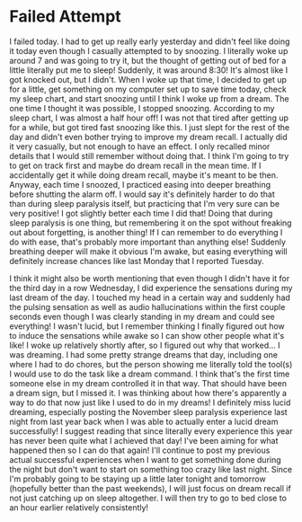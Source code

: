 # Failed Attempt

I failed today. I had to get up really early yesterday and didn't feel like doing it today even though I casually attempted to by snoozing. I literally woke up around 7 and was going to try it, but the thought of getting out of bed for a little literally put me to sleep! Suddenly, it was around 8:30! It's almost like I got knocked out, but I didn't. When I woke up that time, I decided to get up for a little, get something on my computer set up to save time today, check my sleep chart, and start snoozing until I think I woke up from a dream. The one time I thought it was possible, I stopped snoozing. According to my sleep chart, I was almost a half hour off! I was not that tired after getting up for a while, but got tired fast snoozing like this. I just slept for the rest of the day and didn't even bother trying to improve my dream recall. I actually did it very casually, but not enough to have an effect. I only recalled minor details that I would still remember without doing that. I think I'm going to try to get on track first and maybe do dream recall in the mean time. If I accidentally get it while doing dream recall, maybe it's meant to be then. Anyway, each time I snoozed, I practiced easing into deeper breathing before shutting the alarm off. I would say it's definitely harder to do that than during sleep paralysis itself, but practicing that I'm very sure can be very positive! I got slightly better each time I did that! Doing that during sleep paralysis is one thing, but remembering it on the spot without freaking out about forgetting, is another thing! If I can remember to do everything I do with ease, that's probably more important than anything else! Suddenly breathing deeper will make it obvious I'm awake, but easing everything will definitely increase chances like last Monday that I reported Tuesday.

I think it might also be worth mentioning that even though I didn't have it for the third day in a row Wednesday, I did experience the sensations during my last dream of the day. I touched my head in a certain way and suddenly had the pulsing sensation as well as audio hallucinations within the first couple seconds even though I was clearly standing in my dream and could see everything! I wasn't lucid, but I remember thinking I finally figured out how to induce the sensations while awake so I can show other people what it's like! I woke up relatively shortly after, so I figured out why that worked... I was dreaming. I had some pretty strange dreams that day, including one where I had to do chores, but the person showing me literally told the tool(s) I would use to do the task like a dream command. I think that's the first time someone else in my dream controlled it in that way. That should have been a dream sign, but I missed it. I was thinking about how there's apparently a way to do that now just like I used to do in my dreams! I definitely miss lucid dreaming, especially posting the November sleep paralysis experience last night from last year back when I was able to actually enter a lucid dream successfully! I suggest reading that since literally every experience this year has never been quite what I achieved that day! I've been aiming for what happened then so I can do that again! I'll continue to post my previous actual successful experiences when I want to get something done during the night but don't want to start on something too crazy like last night. Since I'm probably going to be staying up a little later tonight and tomorrow (hopefully better than the past weekends), I will just focus on dream recall if not just catching up on sleep altogether. I will then try to go to bed close to an hour earlier relatively consistently! 
